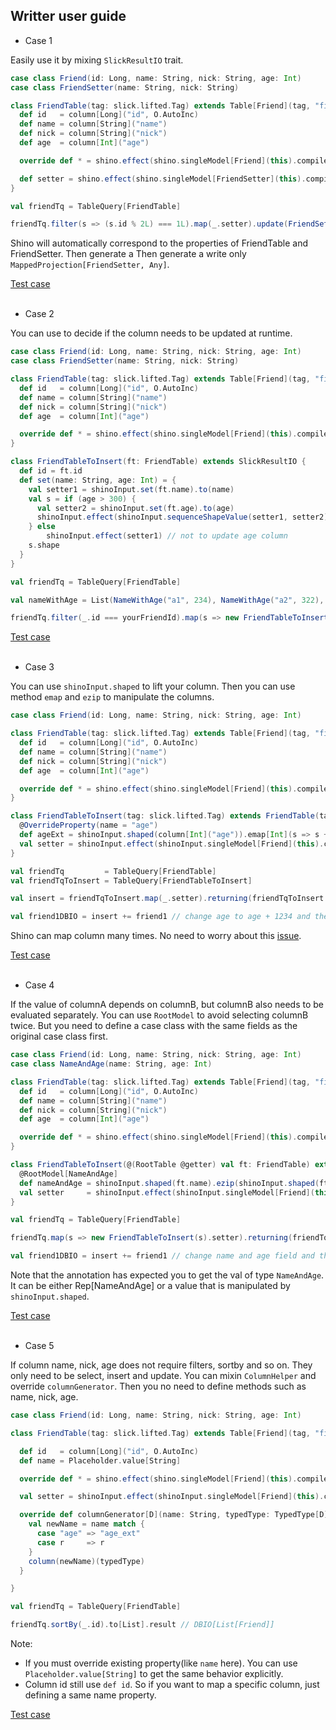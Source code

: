 Writter user guide
-------------

- Case 1  

Easily use it by mixing `SlickResultIO` trait.

```scala
case class Friend(id: Long, name: String, nick: String, age: Int)
case class FriendSetter(name: String, nick: String)

class FriendTable(tag: slick.lifted.Tag) extends Table[Friend](tag, "firend") with SlickResultIO {
  def id   = column[Long]("id", O.AutoInc)
  def name = column[String]("name")
  def nick = column[String]("nick")
  def age  = column[Int]("age")

  override def * = shino.effect(shino.singleModel[Friend](this).compile).shape

  def setter = shino.effect(shino.singleModel[FriendSetter](this).compile).shape
}

val friendTq = TableQuery[FriendTable]

friendTq.filter(s => (s.id % 2L) === 1L).map(_.setter).update(FriendSetter(name = "namenamename", nick = "miaomiaomiao")) // Update action
```

Shino will automatically correspond to the properties of FriendTable and FriendSetter. Then generate a Then generate a write only `MappedProjection[FriendSetter, Any]`.

[Test case](https://github.com/scalax/shino/blob/master/src/test/scala/net/scalax/shino/test/umr/writer/Test01.scala)
&nbsp;  
&nbsp;  

- Case 2  

You can use to decide if the column needs to be updated at runtime.

```scala
case class Friend(id: Long, name: String, nick: String, age: Int)
case class FriendSetter(name: String, nick: String)

class FriendTable(tag: slick.lifted.Tag) extends Table[Friend](tag, "firend") with SlickResultIO {
  def id   = column[Long]("id", O.AutoInc)
  def name = column[String]("name")
  def nick = column[String]("nick")
  def age  = column[Int]("age")

  override def * = shino.effect(shino.singleModel[Friend](this).compile).shape
}

class FriendTableToInsert(ft: FriendTable) extends SlickResultIO {
  def id = ft.id
  def set(name: String, age: Int) = {
    val setter1 = shinoInput.set(ft.name).to(name)
    val s = if (age > 300) {
      val setter2 = shinoInput.set(ft.age).to(age)
      shinoInput.effect(shinoInput.sequenceShapeValue(setter1, setter2))
    } else
        shinoInput.effect(setter1) // not to update age column
    s.shape
  }
}

val friendTq = TableQuery[FriendTable]

val nameWithAge = List(NameWithAge("a1", 234), NameWithAge("a2", 322), NameWithAge("a3", 477))

friendTq.filter(_.id === yourFriendId).map(s => new FriendTableToInsert(s).set(na.name, na.age)).update(())
```

[Test case](https://github.com/scalax/shino/blob/master/src/test/scala/net/scalax/shino/test/umr/writer/Test02.scala)
&nbsp;  
&nbsp;  

- Case 3  

You can use `shinoInput.shaped` to lift your column. Then you can use method `emap` and `ezip` to manipulate the columns.

```scala
case class Friend(id: Long, name: String, nick: String, age: Int)

class FriendTable(tag: slick.lifted.Tag) extends Table[Friend](tag, "firend") with SlickResultIO {
  def id   = column[Long]("id", O.AutoInc)
  def name = column[String]("name")
  def nick = column[String]("nick")
  def age  = column[Int]("age")

  override def * = shino.effect(shino.singleModel[Friend](this).compile).shape
}

class FriendTableToInsert(tag: slick.lifted.Tag) extends FriendTable(tag) with SlickResultIO {
  @OverrideProperty(name = "age")
  def ageExt = shinoInput.shaped(column[Int]("age")).emap[Int](s => s + 1234)
  val setter = shinoInput.effect(shinoInput.singleModel[Friend](this).compile).shape
}

val friendTq         = TableQuery[FriendTable]
val friendTqToInsert = TableQuery[FriendTableToInsert]

val insert = friendTqToInsert.map(_.setter).returning(friendTqToInsert.map(_.id))

val friend1DBIO = insert += friend1 // change age to age + 1234 and then insert.
```
Shino can map column many times. No need to worry about this [issue](https://github.com/slick/slick/issues/1894).

[Test case](https://github.com/scalax/shino/blob/master/src/test/scala/net/scalax/shino/test/umr/writer/Test03.scala)
&nbsp;  
&nbsp;  

- Case 4  

If the value of columnA depends on columnB, but columnB also needs to be evaluated separately. You can use `RootModel` to avoid selecting columnB twice. But you need to define a case class with the same fields as the original case class first.

```scala
case class Friend(id: Long, name: String, nick: String, age: Int)
case class NameAndAge(name: String, age: Int)

class FriendTable(tag: slick.lifted.Tag) extends Table[Friend](tag, "firend") with SlickResultIO {
  def id   = column[Long]("id", O.AutoInc)
  def name = column[String]("name")
  def nick = column[String]("nick")
  def age  = column[Int]("age")

  override def * = shino.effect(shino.singleModel[Friend](this).compile).shape
}

class FriendTableToInsert(@(RootTable @getter) val ft: FriendTable) extends SlickResultIO {
  @RootModel[NameAndAge]
  def nameAndAge = shinoInput.shaped(ft.name).ezip(shinoInput.shaped(ft.age)).emap[NameAndAge](s => (s"${s.name}(law age: ${s.age})", s.age + 1))
  val setter     = shinoInput.effect(shinoInput.singleModel[Friend](this).compile).shape
}

val friendTq = TableQuery[FriendTable]

friendTq.map(s => new FriendTableToInsert(s).setter).returning(friendTq.map(_.id))

val friend1DBIO = insert += friend1 // change name and age field and then insert.
```

Note that the annotation has expected you to get the val of type `NameAndAge`. It can be either Rep[NameAndAge] or a value that is manipulated by `shinoInput.shaped`.

[Test case](https://github.com/scalax/shino/blob/master/src/test/scala/net/scalax/shino/test/umr/writer/Test04.scala)
&nbsp;  
&nbsp;  

- Case 5  

If column name, nick, age does not require filters, sortby and so on. They only need to be select, insert and update. You can mixin `ColumnHelper` and override `columnGenerator`. Then you no need to define methods such as name, nick, age.

```scala
case class Friend(id: Long, name: String, nick: String, age: Int)

class FriendTable(tag: slick.lifted.Tag) extends Table[Friend](tag, "firend") with SlickResultIO with ColumnHelper {

  def id   = column[Long]("id", O.AutoInc)
  def name = Placeholder.value[String]

  override def * = shino.effect(shino.singleModel[Friend](this).compile).shape

  val setter = shinoInput.effect(shinoInput.singleModel[Friend](this).compile).shape

  override def columnGenerator[D](name: String, typedType: TypedType[D]): Rep[D] = {
    val newName = name match {
      case "age" => "age_ext"
      case r     => r
    }
    column(newName)(typedType)
  }

}

val friendTq = TableQuery[FriendTable]

friendTq.sortBy(_.id).to[List].result // DBIO[List[Friend]]
```

Note:
- If you must override existing property(like `name` here). You can use `Placeholder.value[String]` to get the same behavior explicitly.
- Column id still use `def id`. So if you want to map a specific column, just defining a same name property.

[Test case](https://github.com/scalax/shino/blob/master/src/test/scala/net/scalax/shino/test/umr/writer/Test05.scala)
